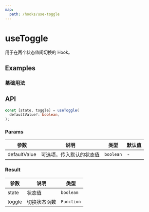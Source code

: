 ```yaml
---
map:
  path: /hooks/use-toggle
---
```


# useToggle

用于在两个状态值间切换的 Hook。

## Examples

### 基础用法

<demo src="./demo/demo.vue"
  language="vue"
  title="基础用法"
  desc="点击按钮，切换值">
</demo>

## API

```typescript
const [state, toggle] = useToggle(
  defaultValue?: boolean,
);
```

### Params

| 参数  | 说明  | 类型  | 默认值  |
| ------------ | ------------------------ | ------------------------------------------------ | ------- |
| defaultValue | 可选项，传入默认的状态值 | `boolean` | -

### Result

| 参数    | 说明     | 类型      |
| ------- | -------- | --------- |
| state   | 状态值   | `boolean`       |
| toggle | 切换状态函数 | `Function` |
